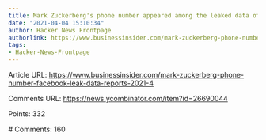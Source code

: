 ```yaml
---
title: Mark Zuckerberg's phone number appeared among the leaked data of Facebook users
date: "2021-04-04 15:10:34"
author: Hacker News Frontpage
authorlink: https://www.businessinsider.com/mark-zuckerberg-phone-number-facebook-leak-data-reports-2021-4
tags:
- Hacker-News-Frontpage
---
```


<p>Article URL: <a href="https://www.businessinsider.com/mark-zuckerberg-phone-number-facebook-leak-data-reports-2021-4">https://www.businessinsider.com/mark-zuckerberg-phone-number-facebook-leak-data-reports-2021-4</a></p>
<p>Comments URL: <a href="https://news.ycombinator.com/item?id=26690044">https://news.ycombinator.com/item?id=26690044</a></p>
<p>Points: 332</p>
<p># Comments: 160</p>
